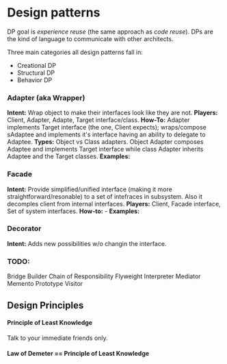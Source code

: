 # Design patterns
  DP goal is *experience reuse* (the same approach as *code reuse*). DPs are the kind of language to communicate with other architects.


 Three main categories all design patterns fall in:
 * Creational DP
 * Structural DP
 * Behavior DP

### Adapter (aka Wrapper)
**Intent:** Wrap object to make their interfaces look like they are not.
**Players:** Client, Adapter, Adapte, Target interface/class.
**How-To:** Adapter implements Target interface (the one, Client expects); wraps/compose sAdaptee and implements it's interface having an ability to delegate to Adaptee.
**Types:** Object vs Class adapters. Object Adapter composes Adaptee and implements Target interface while class Adapter inherits Adaptee and the Target classes.
**Examples:** 


### Facade
**Intent:** Provide simplified/unified interface (making it more straightforward/resonable) to a set of intefraces in subsystem. Also it decomples client from internal interfaces.
**Players:** Client, Facade interface, Set of system interfaces.
**How-to:** -
**Examples:**

### Decorator
**Intent:** Adds new possibilities w/o changin the interface.



### TODO:
Bridge
Builder
Chain of Responsibility
Flyweight
Interpreter
Mediator
Memento
Prototype
Visitor


## Design Principles
#### Principle of Least Knowledge
Talk to your immediate friends only.
#### Law of Demeter == Principle of Least Knowledge